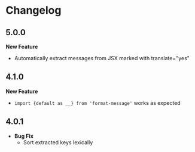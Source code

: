 # Changelog

## 5.0.0

**New Feature**
  * Automatically extract messages from JSX marked with translate="yes"

## 4.1.0

**New Feature**
  * `import {default as __} from 'format-message'` works as expected

## 4.0.1

* **Bug Fix**
  * Sort extracted keys lexically
